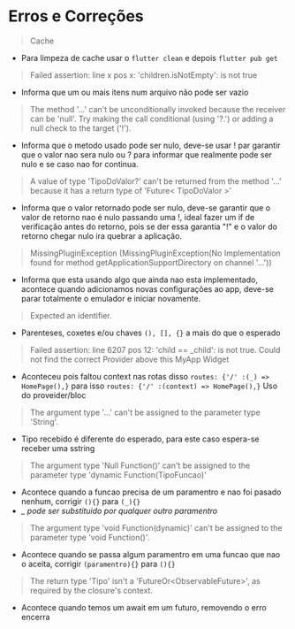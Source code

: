 # Erros e Correções
> Cache
- Para limpeza de cache usar o ```flutter clean``` e depois ```flutter pub get```
> Failed assertion: line x pos x: 'children.isNotEmpty': is not true
- Informa que um ou mais itens num arquivo não pode ser vazio
> The method '...' can't be unconditionally invoked because the receiver can be 'null'. Try making the call conditional (using '?.') or adding a null check to the target ('!').
- Informa que o metodo usado pode ser nulo, deve-se usar ! par garantir que o valor nao sera nulo ou ? para informar que realmente pode ser nulo e se caso nao for continua.
> A value of type 'TipoDoValor?' can't be returned from the method '...' because it has a return type of 'Future< TipoDoValor >'
- Informa que o valor retornado pode ser nulo, deve-se garantir que o valor de retorno nao é nulo passando uma !, ideal fazer um if de verificação antes do retorno, pois se der essa garantia "!" e o valor do retorno chegar nulo ira quebrar a aplicação.
> MissingPluginException (MissingPluginException(No Implementation found for method getApplicationSupportDirectory on channel '...'))
- Informa que esta usando algo que ainda nao esta implementado, acontece quando adicionamos novas configurações ao app, deve-se parar totalmente o emulador e iniciar novamente.
> Expected an identifier. 
- Parenteses, coxetes e/ou chaves ```(), [], {}``` a mais do que o esperado
> Failed assertion: line 6207 pos 12: 'child == _child': is not true.
> Could not find the correct Provider<ContactsRepository> above this MyApp Widget
- Aconteceu pois faltou context nas rotas disso ```routes: {'/' :(_) => HomePage(),}``` para isso ```routes: {'/' :(context) => HomePage(),}``` Uso do proveider/bloc
> The argument type '...' can't be assigned to the parameter type 'String'.
- Tipo recebido é diferente do esperado, para este caso espera-se receber uma sstring
>The argument type 'Null Function()' can't be assigned to the parameter type 'dynamic Function(TipoFuncao)'
- Acontece quando a funcao precisa de um paramentro e nao foi pasado nenhum, corrigir ```(){}``` para ```(_){}``` 
- *_ pode ser substituido por qualquer outro paramentro*
>The argument type 'void Function(dynamic)' can't be assigned to the parameter type 'void Function()'.
- Acontece quando se passa algum paramentro em uma funcao que nao o aceita, corrigir ```(paramentro){}``` para ```(){}```
>The return type 'Tipo' isn't a 'FutureOr<ObservableFuture<Tipo>>', as required by the closure's context.
- Acontece quando temos um await em um futuro, removendo o erro encerra